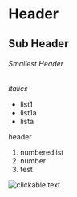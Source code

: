 # Header

## Sub Header      

###### Smallest Header 



_italics_



- list1
- list1a
- lista

header 

1. numberedlist
2. number
3. test



![clickable text](https://d1rcylxe0mqwrt.cloudfront.net/cdn-1561471028294/media/catalog/product/cache/2/thumbnail/70x70/9df78eab33525d08d6e5fb8d27136e95/p/r/prod-CD_50GAERAW-1-oz-_50-gold-american-eagle-coin-date-varies-obverse-650x650.jpg.jpg)
